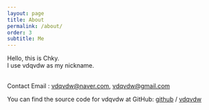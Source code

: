 ```yaml
---
layout: page
title: About
permalink: /about/
order: 3
subtitle: Me
---
```


Hello, this is Chky.
<br>
I use vdqvdw as my nickname.
<br><br>

Contact Email : vdqvdw@naver.com, vdqvdw@gmail.com

You can find the source code for vdqvdw at GitHub:
[github](https://github.com) /
[vdqvdw](https://github.com/vdqvdw)
